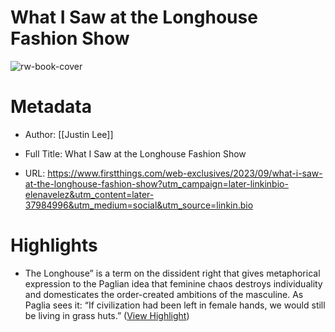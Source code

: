 # What I Saw at the Longhouse Fashion Show

![rw-book-cover](https://www.firstthings.com/uploads/article_6509e4d37a22a.png)

# Metadata
- Author: [[Justin Lee]]
- Full Title: What I Saw at the Longhouse Fashion Show

- URL: https://www.firstthings.com/web-exclusives/2023/09/what-i-saw-at-the-longhouse-fashion-show?utm_campaign=later-linkinbio-elenavelez&utm_content=later-37984996&utm_medium=social&utm_source=linkin.bio

# Highlights
- The Longhouse” is a term on the dissident right that gives metaphorical expression to the Paglian idea that feminine chaos destroys individuality and domesticates the order-created ambitions of the masculine. As Paglia sees it: “If civilization had been left in female hands, we would still be living in grass huts.” ([View Highlight](https://read.readwise.io/read/01hbsa5sf541srf7p3f6gccz4y))
